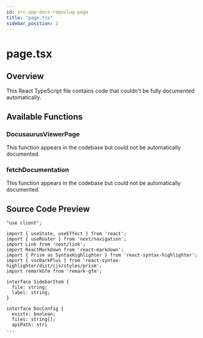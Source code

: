 ```yaml
---
id: src-app-docs-reposlug-page
title: "page.tsx"
sidebar_position: 2
---
```


# page.tsx

## Overview

This React TypeScript file contains code that couldn't be fully documented automatically.

## Available Functions

### DocusaurusViewerPage

This function appears in the codebase but could not be automatically documented.

### fetchDocumentation

This function appears in the codebase but could not be automatically documented.



## Source Code Preview

```react typescript
"use client";

import { useState, useEffect } from 'react';
import { useRouter } from 'next/navigation';
import Link from 'next/link';
import ReactMarkdown from 'react-markdown';
import { Prism as SyntaxHighlighter } from 'react-syntax-highlighter';
import { vscDarkPlus } from 'react-syntax-highlighter/dist/cjs/styles/prism';
import remarkGfm from 'remark-gfm';

interface SidebarItem {
  file: string;
  label: string;
}

interface DocConfig {
  exists: boolean;
  files: string[];
  apiPath: stri
...
```